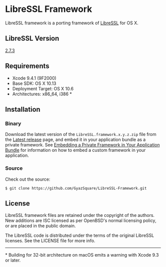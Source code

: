 # LibreSSL Framework

LibreSSL framework is a porting framework of [LibreSSL](http://www.libressl.org) for OS X.

## LibreSSL Version

[2.7.3](https://ftp.openbsd.org/pub/OpenBSD/LibreSSL/libressl-2.7.3-relnotes.txt)

## Requirements

* Xcode 9.4.1 (9F2000)
* Base SDK: OS X 10.13
* Deployment Target: OS X 10.6
* Architectures: x86_64, i386 *

## Installation

### Binary

Download the latest version of the `LibreSSL.framework.x.y.z.zip` file from the [Latest release](https://github.com/GyazSquare/LibreSSL-Framework/releases/latest) page, and embed it in your application bundle as a private framework. See [Embedding a Private Framework in Your Application Bundle](https://developer.apple.com/library/mac/documentation/MacOSX/Conceptual/BPFrameworks/Tasks/CreatingFrameworks.html#//apple_ref/doc/uid/20002258-106880) for information on how to embed a custom framework in your application.

### Source

Check out the source:

```shell
$ git clone https://github.com/GyazSquare/LibreSSL-Framework.git
```

## License

LibreSSL framework files are retained under the copyright of the authors. New additions are ISC licensed as per OpenBSD's normal licensing policy, or are placed in the public domain.

The LibreSSL code is distributed under the terms of the original LibreSSL licenses. See the LICENSE file for more info.

---

\* Building for 32-bit architecture on macOS emits a warning with Xcode 9.3 or later.
